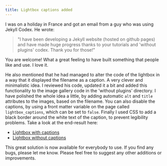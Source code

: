 ```yaml
---
title: Lightbox captions added
---
```


I was on a holiday in France and got an email from a guy who was using Jekyll Codex. He wrote: 

> "I have been developing a Jekyll website (hosted on github pages) and have made huge progress thanks to your tutorials and 'without plugins' codex. Thank you for those!" 

You are welcome! What a great feeling to have built something that people like and use. I love it. 

He also mentioned that he had managed to alter the code of the lightbox in a way that it displayed the filename as a caption. A very clever and minimalistic idea. I reviewed his code, updated it a bit and added this functionality to the image gallery code in the 'without plugins' directory. I have polished the whole idea a little, by adding automatic `alt` and `title` attributes to the images, based on the filename. You can also disable the captions, by using a front matter variable on the page called `lightbox_captions`, which can be set to `false`. Finally I used CSS to add a black border around the white text of the caption, to prevent legibility problems. Take a look at the end-result here:

- [Lightbox with captions](/without-plugin/image-gallery)
- [Lightbox without captions](/without-plugin/lightbox)

This great solution is now available for everybody to use. If you find any bugs, please let me know. Please feel free to suggest any other additions or improvements.